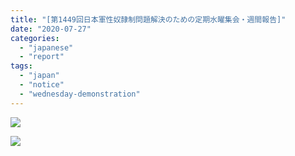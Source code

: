 ```yaml
---
title: "[第1449回日本軍性奴隷制問題解決のための定期水曜集会・週間報告]"
date: "2020-07-27"
categories: 
  - "japanese"
  - "report"
tags: 
  - "japan"
  - "notice"
  - "wednesday-demonstration"
---
```


![](http://womenandwar.net/kr/wp-content/uploads/2020/07/강혜정-20200722-1449차-수요시위-경과보고-번역-第1449回水曜集会・週間報告.pdf_page_1-791x1024.jpg)

![](http://womenandwar.net/kr/wp-content/uploads/2020/07/강혜정-20200722-1449차-수요시위-경과보고-번역-第1449回水曜集会・週間報告.pdf_page_2-791x1024.jpg)
